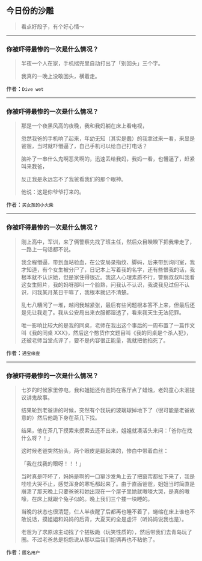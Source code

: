 ## 今日份的沙雕

> 看点好段子，有个好心情～


 
---

### 你被吓得最惨的一次是什么情况？

> 半夜一个人在家，手机揣兜里自动打出了「别回头」三个字。
> 
> 我真的一晚上没敢回头，横着走。


作者：`Dive wet`

---

### 你被吓得最惨的一次是什么情况？

> 那是一个夜黑风高的夜晚，我和我妈躺在床上看电视，
> 
> 忽然我爸的手机响了起来，年幼无知（其实是蠢）的我拿过来一看，来显是爸爸，当时就吓懵逼了，自己手机可以给自己打电话？
> 
> 脑补了一串什么鬼啊恶灵啊的，迅速丢给我妈，我妈一看，也懵逼了，赶紧叫来我爸，
> 
> 反正我是永远忘不了我爸看我们的那个眼神。
> 
> 他说：这是你爷爷打来的。


作者：`买女孩的小火柴`

---

### 你被吓得最惨的一次是什么情况？

> 刚上高中，军训，来了俩警察先找了班主任，然后众目睽睽下把我带走了，一路上一句话都不说。
> 
> 我全程懵逼，带到血站验血，在公安局录指纹、脚码，后来带到询问室，我才知道，有个女生被分尸了，日记本上写着我的名字，还有些恨我的话，我根本就不认识她，但是家住得很近。我这人心理素质不行，警察叔叔叫我看这女生照片，我的妈呀那叫一个脸熟，问我认不认识，我说我见过但不认识，问我某月某日干嘛了，我根本就记不清楚。
> 
> 乱七八糟问了一堆，越问我越紧张，最后有些问题根本答不上来，但最后还是先让我走了。我从公安局出来衣服都湿透了，看来我天生无法犯罪。
> 
> 唯一影响比较大的是我的同桌，老师在我出这个事后的一周布置了一篇作文叫《我的同桌 XXX》，然后这个憨货作文题目叫《我的同桌是个杀人犯》，还被老师当堂点评了，要不是内容很正能量，我就把他掐死了。


作者：`通宝缘壹`

---

### 你被吓得最惨的一次是什么情况？

> 七岁的时候家里停电，我和姐姐还有爸妈在客厅点了蜡烛，老妈童心未泯提议讲鬼故事。
> 
> 结果轮到老爸讲的时候，突然有个我玩的玻璃球掉地下了（很可能是老爸故意的）然后他跪下身在茶几下找。
> 
> 结果，他在茶几下摸索来摸索去还不出来，姐姐就凑活头来问：「爸你在找什么呀？！」
> 
> 这时候老爸突然抬头，两个眼皮是翻起来的，惨白中带着血丝：
> 
> 「我在找我的眼呀！！！」
> 
> 当时真是吓坏了，妈妈是啊的一口窜沙发角上去了把窗帘都扯下来了，我是哇哇大哭不止，感觉浑身的寒毛都起来了。由于直面爸爸，姐姐当时简直是崩溃了那天晚上只要爸爸和她出现在一个屋子里她就嗷嚎大哭，是真的嗷嚎，在床上就跟个兔子似的。晚上我们三个搂一块睡的。
> 
> 当晚的状态也很清楚，仨人半夜醒了后都再也睡不着了，蜷缩在床上谁也不敢说话，摸姐姐和妈妈的后背，大夏天的全是虚汗（听妈妈说我也是）。
> 
> 老爸为了求原谅主动找了个搓板跪（玩笑性质的），然后带我们去青岛玩了圈。不过老爸总是抱怨说从那以后我们姐俩再也不粘他了。


作者：`匿名用户`